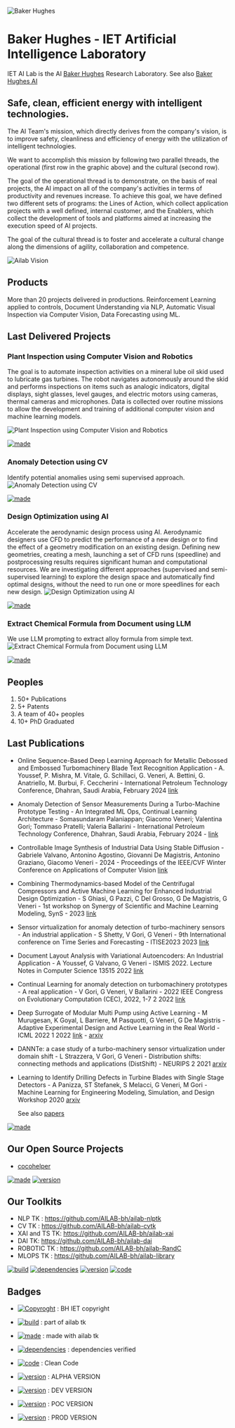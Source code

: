 ![Baker Hughes](https://www.bakerhughes.com/themes/custom/bh/dist/images/logo.png)

# Baker Hughes - IET Artificial Intelligence Laboratory

IET AI Lab is the AI [Baker Hughes](https://www.bakerhughes.com/) Research Laboratory. See also [Baker Hughes AI](https://www.bakerhughes.com/ai)

## Safe, clean, efficient energy with intelligent technologies.

The AI Team's mission, which directly derives from the company's vision, is to improve safety, cleanliness and efficiency of energy with the utilization of intelligent technologies.

We want to accomplish this mission by following two parallel threads, the operational (first row in the graphic above) and the cultural (second row).

The goal of the operational thread is to demonstrate, on the basis of real projects, the AI impact on all of the company's activities in terms of productivity and revenues increase. To achieve this goal, we have defined two different sets of programs: the Lines of Action, which collect application projects with a well defined, internal customer, and the Enablers, which collect the development of tools and platforms aimed at increasing the execution speed of AI projects.

The goal of the cultural thread is to foster and accelerate a cultural change along the dimensions of agility, collaboration and competence.

![Ailab Vision](ailab_vision.png)

## Products
More than 20 projects delivered in productions. Reinforcement Learning applied to controls, Document Understanding via NLP, Automatic Visual Inspection via Computer Vision, Data Forecasting using ML.

## Last Delivered Projects

### Plant Inspection using Computer Vision and Robotics
The goal is to automate inspection activities on a mineral lube oil skid used to lubricate gas turbines. The robot navigates autonomously around the skid and performs inspections on items such as analogic indicators, digital displays, sight glasses, level gauges, and electric motors using cameras, thermal cameras and microphones. Data is collected over routine missions to allow the development and training of additional computer vision and machine learning models.

![Plant Inspection using Computer Vision and Robotics](profile/plant.png)

[![made](https://img.shields.io/badge/made%20with-ailab%20toolkit-FDB714)](https://github.com/AILAB-bh/AILAB-bh)

### Anomaly Detection using CV
Identify potential anomalies using semi supervised approach.
![Anomaly Detection using CV](anomaly_cv.png)

[![made](https://img.shields.io/badge/made%20with-ailab%20toolkit-FDB714)](https://github.com/AILAB-bh/AILAB-bh)


### Design Optimization using AI
Accelerate the aerodynamic design process using AI. Aerodynamic designers use CFD to predict the performance of a new design or to find the effect of a geometry modification on an existing design. Defining new geometries, creating a mesh, launching a set of CFD runs (speedline) and postprocessing results requires significant human and computational resources. We are investigating different approaches (supervised and semi-supervised learning) to explore the design space and automatically find optimal designs, without the need to run one or more speedlines for each new design.
![Design Optimization using AI](profile/design.png)

[![made](https://img.shields.io/badge/made%20with-ailab%20toolkit-FDB714)](https://github.com/AILAB-bh/AILAB-bh)

### Extract Chemical Formula from Document using LLM
We use LLM prompting to extract alloy formula from simple text.
![Extract Chemical Formula from Document using LLM](profile/chemical.png)

[![made](https://img.shields.io/badge/made%20with-ailab%20toolkit-FDB714)](https://github.com/AILAB-bh/AILAB-bh)

## Peoples
1. 50+ Publications
2. 5+ Patents
3. A team of 40+ peoples
4. 10+ PhD Graduated

## Last Publications
- Online Sequence-Based Deep Learning Approach for Metallic Debossed and Embossed Turbomachinery Blade Text Recognition Application - A. Youssef, P. Mishra, M. Vitale, G. Schillaci, G. Veneri, A. Bettini, G. Anatriello, M. Burbui, F. Ceccherini - International Petroleum Technology Conference, Dhahran, Saudi Arabia, February 2024 [link](https://onepetro.org/IPTCONF/proceedings-abstract/24IPTC/1-24IPTC/D011S011R004/542164)
- Anomaly Detection of Sensor Measurements During a Turbo-Machine Prototype Testing - An Integrated ML Ops, Continual Learning Architecture - Somasundaram Palaniappan; Giacomo Veneri; Valentina Gori; Tommaso Pratelli; Valeria Ballarini - International Petroleum Technology Conference, Dhahran, Saudi Arabia, February 2024 - [link](https://onepetro.org/IPTCONF/proceedings-abstract/24IPTC/All-24IPTC/542467)
- Controllable Image Synthesis of Industrial Data Using Stable Diffusion - Gabriele Valvano, Antonino Agostino, Giovanni De Magistris, Antonino Graziano, Giacomo Veneri - 2024 - Proceedings of the IEEE/CVF Winter Conference on Applications of Computer Vision [link](https://openaccess.thecvf.com/content/WACV2024/papers/Valvano_Controllable_Image_Synthesis_of_Industrial_Data_Using_Stable_Diffusion_WACV_2024_paper.pdf)
- Combining Thermodynamics-based Model of the Centrifugal Compressors and Active Machine Learning for Enhanced Industrial Design Optimization - S Ghiasi, G Pazzi, C Del Grosso, G De Magistris, G Veneri - 1st workshop on Synergy of Scientific and Machine Learning Modeling, SynS - 2023 [link](https://openreview.net/pdf?id=bZ5br8JcTS)
- Sensor virtualization for anomaly detection of turbo-machinery sensors - An industrial application - S Shetty, V Gori, G Veneri - 9th International conference on Time Series and Forecasting - ITISE2023        2023 [link](https://www.mdpi.com/2673-4591/39/1/96)
- Document Layout Analysis with Variational Autoencoders: An Industrial Application - A Youssef, G Valvano, G Veneri - ISMIS 2022. Lecture Notes in Computer Science 13515        2022 [link](https://link.springer.com/chapter/10.1007/978-3-031-16564-1_46)
- Continual Learning for anomaly detection on turbomachinery prototypes - A real application - V Gori, G Veneri, V Ballarini - 2022 IEEE Congress on Evolutionary Computation (CEC), 2022, 1-7    2    2022 [link](https://ieeexplore.ieee.org/abstract/document/9870234/)
- Deep Surrogate of Modular Multi Pump using Active Learning - M Murugesan, K Goyal, L Barriere, M Pasquotti, G Veneri, G De Magistris - Adaptive Experimental Design and Active Learning in the Real World - ICML 2022    1    2022 [link](https://syns-ml.github.io/2023/assets/papers/24.pdf) - [arxiv](https://arxiv.org/pdf/2208.02840.pdf)
- DANNTe: a case study of a turbo-machinery sensor virtualization under domain shift - L Strazzera, V Gori, G Veneri - Distribution shifts: connecting methods and applications (DistShift) - NEURIPS    2    2021 [arxiv](https://arxiv.org/pdf/2201.03850.pdf)
- Learning to Identify Drilling Defects in Turbine Blades with Single Stage Detectors - A Panizza, ST Stefanek, S Melacci, G Veneri, M Gori - Machine Learning for Engineering Modeling, Simulation, and Design Workshop 2020 [arxiv](https://arxiv.org/pdf/2208.04363.pdf)

  See also [papers](https://github.com/AILAB-bh/papers)

[![made](https://img.shields.io/badge/made%20with-ailab%20toolkit-FDB714)](https://github.com/AILAB-bh/AILAB-bh)

## Our Open Source Projects

* [cocohelper](https://github.com/AILAB-bh/cocohelper)
  
[![made](https://img.shields.io/badge/made%20with-ailab%20toolkit-FDB714)](https://github.com/AILAB-bh/AILAB-bh)
[![version](https://img.shields.io/badge/version-PRDO-greenlight)](.)

## Our Toolkits 
* NLP TK : https://github.com/AILAB-bh/ailab-nlptk
* CV TK : https://github.com/AILAB-bh/ailab-cvtk
* XAI and TS TK: https://github.com/AILAB-bh/ailab-xai
* DAI TK: https://github.com/AILAB-bh/ailab-dai
* ROBOTIC TK : https://github.com/AILAB-bh/ailab-RandC
* MLOPS TK : https://github.com/AILAB-bh/ailab-library



[![build](https://img.shields.io/badge/build-ailab%20toolkit-D2821F)](https://github.com/AILAB-bhAILAB-bh)
[![dependencies](https://img.shields.io/badge/dependencies-apache%20or%20better-01A5B8)](https://github.com/AILAB-bh/ailab/blob/main/open-source-license.png)
[![version](https://img.shields.io/badge/version-PRDO-greenlight)](.)
[![code](https://img.shields.io/badge/code-CLEAN%20CODE-016F79)](https://github.com/AILAB-bh/ailab/blob/main/profile/CLEAN_CODE.md)

## Badges

* [![Copyroght](https://img.shields.io/badge/copyright-BAKER--HUGHES--RESTRICTED-02BC94)](https://github.com/AILAB-bh/ailab/blob/main/LICENSE.md) : BH IET copyright

* [![build](https://img.shields.io/badge/build-ailab%20toolkit-D2821F)](https://github.com/AILAB-bhAILAB-bh) : part of ailab tk

* [![made](https://img.shields.io/badge/made%20with-ailab%20toolkit-FDB714)](https://github.com/AILAB-bh/AILAB-bh) : made with ailab tk

* [![dependencies](https://img.shields.io/badge/dependencies-apache%20or%20better-01A5B8)](https://github.com/AILAB-bh/ailab/blob/main/open-source-license.png) : dependencies verified

* [![code](https://img.shields.io/badge/code-CLEAN%20CODE-016F79)](https://github.com/AILAB-bh/ailab/blob/main/CLEAN_CODE.md) : Clean Code

* [![version](https://img.shields.io/badge/version-alpha-red)](.) : ALPHA VERSION

* [![version](https://img.shields.io/badge/version-DEV-yellow)](.) : DEV VERSION

* [![version](https://img.shields.io/badge/version-POC-lightyellow)](.) : POC VERSION

* [![version](https://img.shields.io/badge/version-PRDO-greenlight)](.) : PROD VERSION
